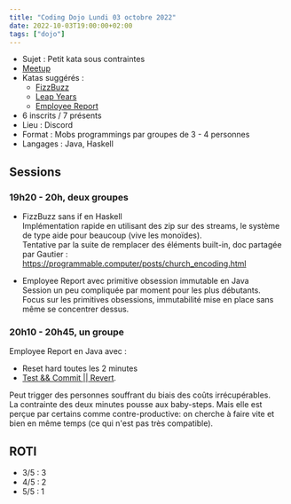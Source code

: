 ```yaml
---
title: "Coding Dojo Lundi 03 octobre 2022"
date: 2022-10-03T19:00:00+02:00
tags: ["dojo"]
---
```


- Sujet : Petit kata sous contraintes
- [Meetup](https://www.meetup.com/fr-FR/software-craftsmanship-lyon/events/288772216/)
- Katas suggérés : 
  - [FizzBuzz](https://codingdojo.org/kata/FizzBuzz/)
  - [Leap Years](https://codingdojo.org/kata/LeapYears/)
  - [Employee Report](https://codingdojo.org/kata/Employee-Report/)
- 6 inscrits / 7 présents
- Lieu : Discord
- Format : Mobs programmings par groupes de 3 - 4 personnes
- Langages : Java, Haskell

## Sessions

### 19h20 - 20h, deux groupes

- FizzBuzz sans if en Haskell  
  Implémentation rapide en utilisant des zip sur des streams, le système de type aide pour beaucoup (vive les monoïdes).  
  Tentative par la suite de remplacer des éléments built-in, doc partagée par Gautier : https://programmable.computer/posts/church_encoding.html  

- Employee Report avec primitive obsession immutable en Java  
  Session un peu compliquée par moment pour les plus débutants.  
  Focus sur les primitives obsessions, immutabilité mise en place sans même se concentrer dessus.  

### 20h10 - 20h45, un groupe

Employee Report en Java avec :
- Reset hard toutes les 2 minutes
- [Test && Commit || Revert](https://medium.com/@kentbeck_7670/test-commit-revert-870bbd756864).  

Peut trigger des personnes souffrant du biais des coûts irrécupérables.  
La contrainte des deux minutes pousse aux baby-steps. Mais elle est perçue par certains comme contre-productive: on cherche à faire vite et bien en même temps (ce qui n'est pas très compatible).  

## ROTI

- 3/5 : 3
- 4/5 : 2
- 5/5 : 1